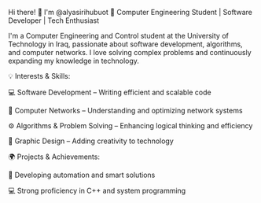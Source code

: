 Hi there! 👋 I'm @alyasirihubuot
🚀 Computer Engineering Student | Software Developer | Tech Enthusiast

I'm a Computer Engineering and Control student at the University of Technology in Iraq, passionate about software development, algorithms, and computer networks. I love solving complex problems and continuously expanding my knowledge in technology.

💡 Interests & Skills:

💻 Software Development – Writing efficient and scalable code

📡 Computer Networks – Understanding and optimizing network systems

⚙️ Algorithms & Problem Solving – Enhancing logical thinking and efficiency

🎨 Graphic Design – Adding creativity to technology

🌍 Projects & Achievements:

🚀 Developing automation and smart solutions

💻 Strong proficiency in C++ and system programming
